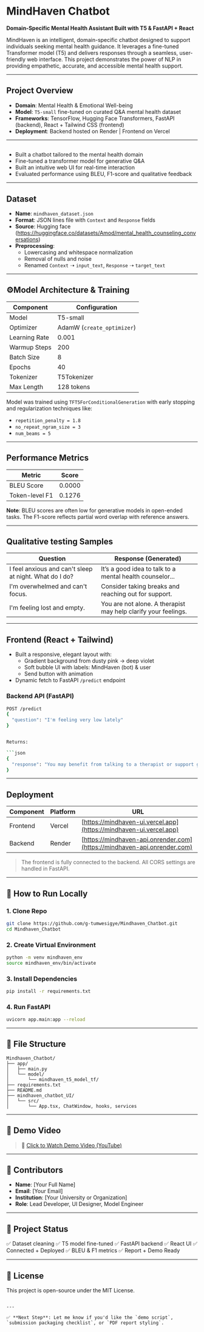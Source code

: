 # MindHaven Chatbot

**Domain-Specific Mental Health Assistant Built with T5 & FastAPI + React**

MindHaven is an intelligent, domain-specific chatbot designed to support individuals seeking mental health guidance. It leverages a fine-tuned Transformer model (T5) and delivers responses through a seamless, user-friendly web interface. This project demonstrates the power of NLP in providing empathetic, accurate, and accessible mental health support.

---

## Project Overview

- **Domain**: Mental Health & Emotional Well-being
- **Model**: `T5-small` fine-tuned on curated Q&A mental health dataset
- **Frameworks**: TensorFlow, Hugging Face Transformers, FastAPI (backend), React + Tailwind CSS (frontend)
- **Deployment**: Backend hosted on Render | Frontend on Vercel

---

## 

- Built a chatbot tailored to the mental health domain
- Fine-tuned a transformer model for generative Q&A
- Built an intuitive web UI for real-time interaction
- Evaluated performance using BLEU, F1-score and qualitative feedback

---

## Dataset

- **Name**: `mindhaven_dataset.json`
- **Format**: JSON lines file with `Context` and `Response` fields
- **Source**: Hugging face (https://huggingface.co/datasets/Amod/mental_health_counseling_conversations)
- **Preprocessing**:
  - Lowercasing and whitespace normalization
  - Removal of nulls and noise
  - Renamed `Context` ➝ `input_text`, `Response` ➝ `target_text`

---

## ⚙Model Architecture & Training

| Component         | Configuration                          |
|------------------|----------------------------------------|
| Model            | T5-small                               |
| Optimizer        | AdamW (`create_optimizer`)             |
| Learning Rate    | 0.001                                  |
| Warmup Steps     | 200                                    |
| Batch Size       | 8                                      |
| Epochs           | 40                                     |
| Tokenizer        | T5Tokenizer                            |
| Max Length       | 128 tokens                             |

Model was trained using `TFT5ForConditionalGeneration` with early stopping and regularization techniques like:
- `repetition_penalty = 1.8`
- `no_repeat_ngram_size = 3`
- `num_beams = 5`

---

## Performance Metrics

| Metric           | Score     |
|------------------|-----------|
| BLEU Score       | 0.0000    |
| Token-level F1   | 0.1276    |

**Note**: BLEU scores are often low for generative models in open-ended tasks. The F1-score reflects partial word overlap with reference answers.

---

## Qualitative testing Samples

| Question                                           | Response (Generated) |
|---------------------------------------------------|-----------------------|
| I feel anxious and can't sleep at night. What do I do? | It’s a good idea to talk to a mental health counselor... |
| I'm overwhelmed and can't focus.                  | Consider taking breaks and reaching out for support. |
| I'm feeling lost and empty.                       | You are not alone. A therapist may help clarify your feelings. |

---

## Frontend (React + Tailwind)

- Built a responsive, elegant layout with:
  - Gradient background from dusty pink → deep violet
  - Soft bubble UI with labels: MindHaven (bot) & user
  - Send button with animation
- Dynamic fetch to FastAPI `/predict` endpoint

### Backend API (FastAPI)
```bash
POST /predict
{
  "question": "I'm feeling very low lately"
}


Returns:

```json
{
  "response": "You may benefit from talking to a therapist or support group..."
}
```

---

## Deployment

| Component | Platform | URL                                                                      |
| --------- | -------- | ------------------------------------------------------------------------ |
| Frontend  | Vercel   | [https://mindhaven-ui.vercel.app](https://mindhaven-ui.vercel.app)       |
| Backend   | Render   | [https://mindhaven-api.onrender.com](https://mindhaven-api.onrender.com) |

> The frontend is fully connected to the backend. All CORS settings are handled in FastAPI.

---

## 🧠 How to Run Locally

### 1. Clone Repo

```bash
git clone https://github.com/g-tumwesigye/Mindhaven_Chatbot.git
cd Mindhaven_Chatbot
```

### 2. Create Virtual Environment

```bash
python -m venv mindhaven_env
source mindhaven_env/bin/activate
```

### 3. Install Dependencies

```bash
pip install -r requirements.txt
```

### 4. Run FastAPI

```bash
uvicorn app.main:app --reload
```

---

## 📂 File Structure

```
Mindhaven_Chatbot/
├── app/
│   ├── main.py
│   └── model/
│       └── mindhaven_t5_model_tf/
├── requirements.txt
├── README.md
├── mindhaven_chatbot_UI/
│   └── src/
│       └── App.tsx, ChatWindow, hooks, services
```

---

## 🎥 Demo Video

> 🔗 [Click to Watch Demo Video (YouTube)](https://youtu.be/your-demo-link)

---

## 💬 Contributors

* **Name**: \[Your Full Name]
* **Email**: \[Your Email]
* **Institution**: \[Your University or Organization]
* **Role**: Lead Developer, UI Designer, Model Engineer

---

## 📌 Project Status

✅ Dataset cleaning
✅ T5 model fine-tuned
✅ FastAPI backend
✅ React UI
✅ Connected + Deployed
✅ BLEU & F1 metrics
✅ Report + Demo Ready

---

## 📄 License

This project is open-source under the MIT License.

```

---

✅ **Next Step**: Let me know if you'd like the `demo script`, `submission packaging checklist`, or `PDF report styling`.
```
